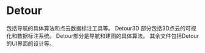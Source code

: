 # Detour
包括导航的具体算法和点云数据标注工具等。
Detour3D 部分包括3D点云的可视化和数据标注系统。
Detour部分是导航和建图的具体算法。
其余文件包括Detour的UI界面的设计等。
